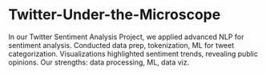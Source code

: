 # Twitter-Under-the-Microscope
In our Twitter Sentiment Analysis Project, we applied advanced NLP for sentiment analysis. Conducted data prep, tokenization, ML for tweet categorization. Visualizations highlighted sentiment trends, revealing public opinions. Our strengths: data processing, ML, data viz.
